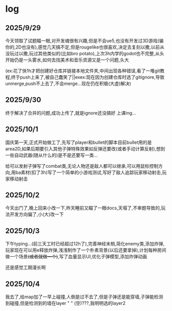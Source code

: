 # log
## 2025/9/29
今天领取了试题瞄一眼,对开发魂很有兴趣,但是不会ue5,也没有开发过3D游戏(骗你的,2D也没有),感觉几天搞不定,但是rougelike也很喜欢,决定去复刻以撒,以前从没玩过以撒,玩过其他类似的(比如bro potato),上次3h内学的godot也不完整,从头开始仍是一头雾水,如何去找美术和音乐资源又是一个问题,头大

(ex:花了快1h才把创建好仓库并链接本地文件夹,中间出现各种错误,看了一堆git教程,终于push上来了,被自己蠢笑了||exex:现在因为创建仓库时选了gitignore,导致unmerge,push不上去了,不会merge...现在仍在积极(大虚)解决)

## 2025/9/30
终于解决了合并的问题,成功上传了,就是ignore还没搞好
上课ing...

## 2025/10/1
国庆第一天,正式开始做工了,先写了player和bullet的脚本目前bullet用的是area2D,如果后期要引入其他子弹特殊效果如反弹还要改(或者手动计算反射),想到一些自动武器(随从什么的)是不是还要写一类...

给可以发射子弹写了combat类,无论人物还是敌人都可以继承,可以用鼠标控制方向,用ba素材(扣了3h)写了一个简单的小游戏测试,写好了敌人追踪玩家移动射击,玩家移动射击

## 2025/10/2

今天出门了,晚上回来小改一下,昨天睡前又瞄了一眼docs,天塌了,不审题导致的,玩法开发方向偏了,小(大)改一下

## 2025/10/3

下午typing...(前三天工时已经超过12h了),完善神经末梢,简化enemy类,添加炸弹,玩家现在可以用e释放炸弹,浅浅制作了一个朴素背景(以后还要拿掉),计划每种房间做一个场景~~(或者就做一个)~~,写了血量显示UI,优化子弹模型,添加炸弹动画

还是感觉工期漫长啊

## 2025/10/4

我去了,给map加了一早上碰撞,人倒是过不去了,但是子弹还是能穿墙,子弹能检测到碰撞,但是检测到的墙在layer " " (空)???,我明明选的layer2